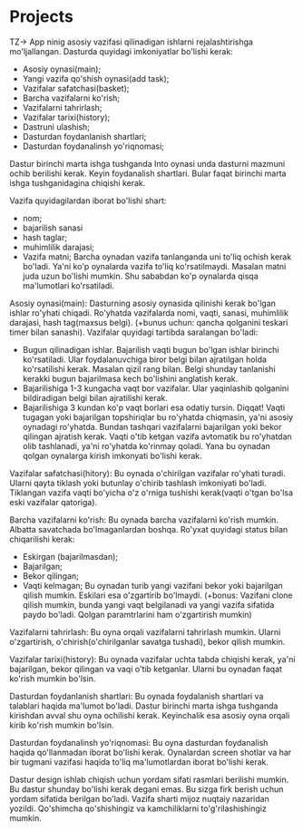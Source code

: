 # Projects
TZ->
App ninig asosiy vazifasi qilinadigan ishlarni rejalashtirishga mo'ljallangan.
Dasturda quyidagi imkoniyatlar bo'lishi kerak:
- Asosiy oynasi(main);
- Yangi vazifa qo'shish oynasi(add task);
- Vazifalar safatchasi(basket);
- Barcha vazifalarni ko'rish;
- Vazifalarni tahrirlash;
- Vazifalar tarixi(history);
- Dastruni ulashish;
- Dasturdan foydanlanish shartlari;
- Dasturdan foydanalinsh yo'riqnomasi;

Dastur birinchi marta ishga tushganda Into oynasi unda dasturni mazmuni ochib berilishi kerak. Keyin foydanalish shartlari. 
Bular faqat birinchi marta ishga tushganidagina chiqishi kerak.

Vazifa quyidagilardan iborat bo'lishi shart:
- nom; 
- bajarilish sanasi
- hash taglar;
- muhimlilik darajasi;
- Vazifa matni;
Barcha oynadan vazifa tanlanganda uni to'liq ochish kerak bo'ladi. Ya'ni ko'p oynalarda vazifa to'liq ko'rsatilmaydi. Masalan matni juda uzun bo'lishi mumkin.
 Shu sababdan ko'p oynalarda qisqa ma'lumotlari ko'rsatiladi. 

Asosiy oynasi(main):
	Dasturning asosiy oynasida qilinishi kerak bo'lgan ishlar ro'yhati chiqadi. Ro'yhatda vazifalarda nomi, vaqti, sanasi, muhimlilik darajasi, 
hash tag(maxsus belgi). (+bunus uchun: qancha qolganini teskari timer bilan sanashi). Vazifalar quyidagi tartibda saralangan bo'ladi:
- Bugun qilinadigan ishlar. Bajarilish vaqti bugun bo'lgan ishlar birinchi ko'rsatiladi. Ular foydalanuvchiga biror belgi bilan ajratilgan holda 
ko'rsatilishi kerak. Masalan qizil rang bilan. Belgi shunday tanlanishi kerakki bugun bajarilmasa kech bo'lishini anglatish kerak.
- Bajarilishiga 1-3 kungacha vaqt bor vazifalar. Ular yaqinlashib qolganini bildiradigan belgi bilan ajratilishi kerak. 
- Bajarilishiga 3 kundan ko'p vaqt borlari esa odatiy tursin.
Diqqat! Vaqti tugagan yoki bajarilgan topshiriqlar bu ro'yhatda chiqmasin, ya'ni asosiy oynadagi ro'yhatda. Bundan tashqari vazifalarni bajarilgan yoki bekor
 qilingan ajratish kerak. Vaqti o'tib ketgan vazifa avtomatik bu ro'yhatdan olib tashlanadi, ya'ni ro'yhatda ko'rinmay qoladi. Yana bu oynadan qolgan oynalarga 
kirish imkonyati bo'lishi kerak.

Vazifalar safatchasi(hitory):
	Bu oynada o'chirilgan vazifalar ro'yhati turadi. Ularni qayta tiklash yoki butunlay o'chirib tashlash imkoniyati bo'ladi.
 Tiklangan vazifa vaqti bo'yicha o'z o'rniga tushishi kerak(vaqti o'tgan bo'lsa eski vazifalar qatoriga).

Barcha vazifalarni ko'rish:
	Bu oynada barcha vazifalarni ko'rish mumkin. Albatta savatchada bo'lmaganlardan boshqa. Ro'yxat quyidagi status bilan chiqarilishi kerak:
- Eskirgan (bajarilmasdan);
- Bajarilgan;
- Bekor qilingan;
- Vaqti kelmagan;
Bu oynadan turib yangi vazifani bekor yoki bajarilgan qilish mumkin. Eskilari esa o'zgartirib bo'lmaydi. 
(+bonus: Vazifani clone qilish mumkin, bunda yangi vaqt belgilanadi va yangi vazifa sifatida paydo bo'ladi. Qolgan paramtrlarini ham o'zgartirish mumkin)

Vazifalarni tahrirlash:
	Bu oyna orqali vazifalarni tahrirlash mumkin. Ularni o'zgartirish, o'chirish(o'chirilganlar savatga tushadi), bekor qilish mumkin.

Vazifalar tarixi(history):
	Bu oynada vazifalar uchta tabda chiqishi kerak, ya'ni bajarilgan, bekor qilingan va vaqi o'tib ketganlar. Ularni bu oynadan faqat ko'rish mumkin bo'lsin.

Dasturdan foydanlanish shartlari:
	Bu oynada foydalanish shartlari va talablari haqida ma'lumot bo'ladi. Dastur birinchi marta ishga tushganda kirishdan avval shu oyna ochilishi kerak. 
Keyinchalik esa asosiy oyna orqali kirib ko'rish mumkin bo'lsin.

Dasturdan foydanalinsh yo'riqnomasi:
	Bu oyna dasturdan foydanalish haqida qo'llanmadan iborat bo'lishi kerak. Oynalardan screen shotlar va har bir tugmani vazifasi haqida to'liq ma'lumotlardan
 iborat bo'lishi kerak.

Dastur design ishlab chiqish uchun yordam sifati rasmlari berilishi mumkin. Bu dastur shunday bo'lishi kerak degani emas. Bu sizga firk berish uchun yordam 
sifatida berilgan bo'ladi. Vazifa sharti mijoz nuqtaiy nazaridan yozildi. Qo'shimcha qo'shishingiz va kamchiliklarni to'g'rilashishingiz mumkin.

